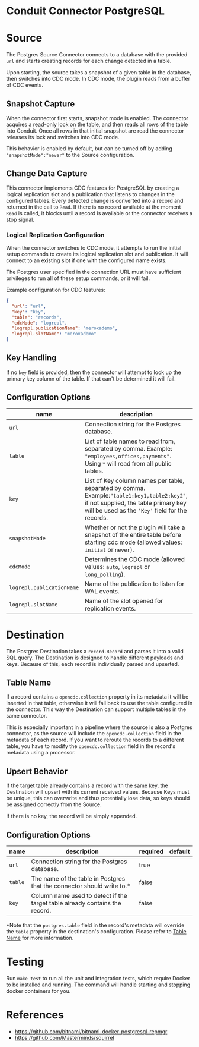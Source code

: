 # Conduit Connector PostgreSQL

# Source

The Postgres Source Connector connects to a database with the provided `url` and starts creating records for each change
detected in a table.

Upon starting, the source takes a snapshot of a given table in the database, then switches into CDC mode. In CDC mode,
the plugin reads from a buffer of CDC events.

## Snapshot Capture

When the connector first starts, snapshot mode is enabled. The connector acquires a read-only lock on the table, and
then reads all rows of the table into Conduit. Once all rows in that initial snapshot are read the connector releases
its lock and switches into CDC mode.

This behavior is enabled by default, but can be turned off by adding `"snapshotMode":"never"` to the Source
configuration.

## Change Data Capture

This connector implements CDC features for PostgreSQL by creating a logical replication slot and a publication that
listens to changes in the configured tables. Every detected change is converted into a record and returned in the call to
`Read`. If there is no record available at the moment `Read` is called, it blocks until a record is available or the
connector receives a stop signal.

### Logical Replication Configuration

When the connector switches to CDC mode, it attempts to run the initial setup commands to create its logical replication
slot and publication. It will connect to an existing slot if one with the configured name exists.

The Postgres user specified in the connection URL must have sufficient privileges to run all of these setup commands, or
it will fail.

Example configuration for CDC features:

```json
{
  "url": "url",
  "key": "key",
  "table": "records",
  "cdcMode": "logrepl",
  "logrepl.publicationName": "meroxademo",
  "logrepl.slotName": "meroxademo"
}
```

## Key Handling

If no `key` field is provided, then the connector will attempt to look up the primary key column of the table. If that
can't be determined it will fail.

## Configuration Options

| name                      | description                                                                                                                                                                            | required | default       |
|---------------------------|----------------------------------------------------------------------------------------------------------------------------------------------------------------------------------------|----------|---------------|
| `url`                     | Connection string for the Postgres database.                                                                                                                                           | true     |               |
| `table`                   | List of table names to read from, separated by comma. Example: `"employees,offices,payments"`. Using `*` will read from all public tables.                                             | true     |               |
| `key`                     | List of Key column names per table, separated by comma. Example:`"table1:key1,table2:key2"`, if not supplied, the table primary key will be used as the `'Key'` field for the records. | false    |               |
| `snapshotMode`            | Whether or not the plugin will take a snapshot of the entire table before starting cdc mode (allowed values: `initial` or `never`).                                                    | false    | `initial`     |
| `cdcMode`                 | Determines the CDC mode (allowed values: `auto`, `logrepl` or `long_polling`).                                                                                                         | false    | `auto`        |
| `logrepl.publicationName` | Name of the publication to listen for WAL events.                                                                                                                                      | false    | `conduitpub`  |
| `logrepl.slotName`        | Name of the slot opened for replication events.                                                                                                                                        | false    | `conduitslot` |

# Destination

The Postgres Destination takes a `record.Record` and parses it into a valid SQL query. The Destination is designed to
handle different payloads and keys. Because of this, each record is individually parsed and upserted.

## Table Name

If a record contains a `opencdc.collection` property in its metadata it will be inserted in that table, otherwise it will
fall back to use the table configured in the connector. This way the Destination can support multiple tables in the same
connector.

This is especially important in a pipeline where the source is also a Postgres connector, as the source will include the
`opencdc.collection` field in the metadata of each record. If you want to reroute the records to a different table, you have
to modify the `opencdc.collection` field in the record's metadata using a processor.

## Upsert Behavior

If the target table already contains a record with the same key, the Destination will upsert with its current received
values. Because Keys must be unique, this can overwrite and thus potentially lose data, so keys should be assigned
correctly from the Source.

If there is no key, the record will be simply appended.

## Configuration Options

| name    | description                                                                 | required | default |
|---------|-----------------------------------------------------------------------------|----------|---------|
| `url`   | Connection string for the Postgres database.                                | true     |         |
| `table` | The name of the table in Postgres that the connector should write to.*      | false    |         |
| `key`   | Column name used to detect if the target table already contains the record. | false    |         |

*Note that the `postgres.table` field in the record's metadata will override the `table` property in the destination's
configuration. Please refer to [Table Name](#table-name) for more information.

# Testing

Run `make test` to run all the unit and integration tests, which require Docker to be installed and running. The command
will handle starting and stopping docker containers for you.

# References

- https://github.com/bitnami/bitnami-docker-postgresql-repmgr
- https://github.com/Masterminds/squirrel
